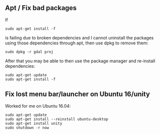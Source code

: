 ## Apt / Fix bad packages

If 

    sudo apt-get install -f

is failing due to broken dependencies and I cannot uninstall the packages using those dependencies through apt, then use dpkg to remove them:

    sudo dpkg -r gdal proj

After that you may be able to then use the package manager and re-install dependencies:

    sudo apt-get update
    sudo apt-get install -f

## Fix lost menu bar/launcher on Ubuntu 16/unity

Worked for me on Ubuntu 16.04:

```
sudo apt-get update
sudo apt-get install --reinstall ubuntu-desktop
sudo apt-get install unity
sudo shutdown -r now
```
